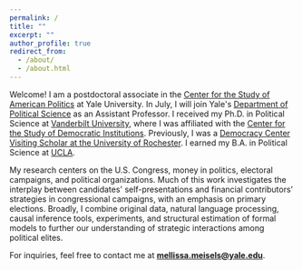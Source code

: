 ```yaml
---
permalink: /
title: ""
excerpt: ""
author_profile: true
redirect_from: 
  - /about/
  - /about.html
---
```


Welcome! I am a postdoctoral associate in the [Center for the Study of American Politics](https://csap.yale.edu/) at Yale University. In July, I will join Yale's [Department of Political Science](https://politicalscience.yale.edu/) as an Assistant Professor. I received my Ph.D. in Political Science at [Vanderbilt University](https://www.vanderbilt.edu/political-science/), where I was affiliated with the [Center for the Study of Democratic Institutions](https://www.vanderbilt.edu/csdi/). Previously, I was a [Democracy Center Visiting Scholar at the University of Rochester](https://www.sas.rochester.edu/democracycenter/research/visiting-scholars.html). I earned my B.A. in Political Science at [UCLA](https://polisci.ucla.edu/). 

My research centers on the U.S. Congress, money in politics, electoral campaigns, and political organizations. Much of this work investigates the interplay between candidates' self-presentations and financial contributors’ strategies in congressional campaigns, with an emphasis on primary elections. Broadly, I combine original data, natural language processing, causal inference tools, experiments, and structural estimation of formal models to further our understanding of strategic interactions among political elites.

For inquiries, feel free to contact me at **mellissa.meisels@yale.edu**.


